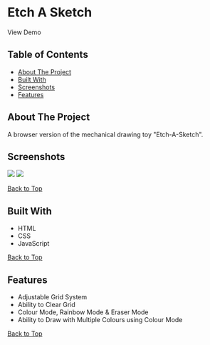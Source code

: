 # Etch A Sketch

View Demo

## Table of Contents
- [About The Project](#about-the-project)
- [Built With](#built-with)
- [Screenshots](#screenshots)
- [Features](#features)

## About The Project
A browser version of the mechanical drawing toy "Etch-A-Sketch".

## Screenshots

![](screenshots/landing-page-1.png)
![](screenshots/landing-page-2.png)

[Back to Top](#etch-a-sketch)

## Built With
- HTML
- CSS
- JavaScript

[Back to Top](#etch-a-sketch)

## Features

- Adjustable Grid System
- Ability to Clear Grid
- Colour Mode, Rainbow Mode & Eraser Mode
- Ability to Draw with Multiple Colours using Colour Mode

[Back to Top](#etch-a-sketch)



